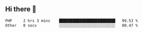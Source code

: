 ## Hi there 👋

<!--START_SECTION:waka-->

```txt
PHP     2 hrs 3 mins    █████████████████████████   99.53 %
Other   0 secs          ░░░░░░░░░░░░░░░░░░░░░░░░░   00.47 %
```

<!--END_SECTION:waka-->
